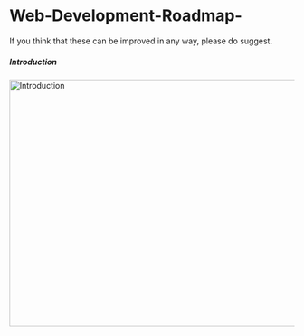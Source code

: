 # Web-Development-Roadmap-
If you think that these can be improved in any way, please do suggest.

<b><h5>Introduction</h5></b>

<img src="https://github.com/kamranahmedse/developer-roadmap/raw/master/img/intro.png?v=2021" alt="Introduction" width="1207" Height="436"/>



